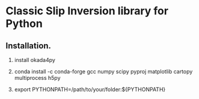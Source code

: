 # Classic Slip Inversion library for Python

## Installation.

1. install okada4py

2. conda install -c conda-forge gcc numpy scipy pyproj matplotlib cartopy multiprocess h5py

3. export PYTHONPATH=/path/to/your/folder:${PYTHONPATH}
